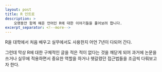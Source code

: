 ```yaml
---
layout: post
title: R 인트로
description: >
    오랫동안 함께 해온 언어인 R에 대한 이야기들을 풀어보려 합니다.
excerpt_separator: <!--more-->
---
```


<!--more-->

R을 대학에서 처음 배우고 실무에서도 사용한지 어언 7년이 다되어 간다.

그런데 막상 R에 대한 구체적인 글을 적은 적이 없다는 것을 깨닫게 되어 과거에 논문을 쓰거나 실무에 적용하면서 중요한 역할을 하거나 헷갈렸던 접근법들을 조금씩 다뤄보고자 한다.